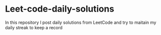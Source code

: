 # Leet-code-daily-solutions
In this repository I post daily solutions from LeetCode and try to maitain my daily streak to keep a record 
